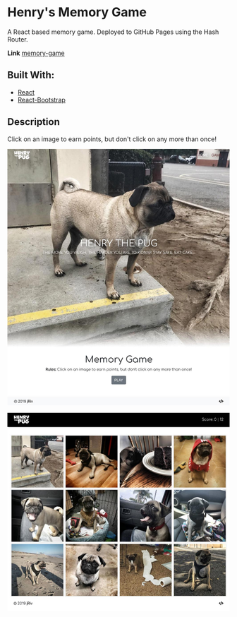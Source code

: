 # Henry's Memory Game
A React based memory game. Deployed to GitHub Pages using the Hash Router.

**Link** [memory-game](https://j-riv.com/pug-memory-game)

## Built With:
* [React](https://reactjs.org/docs/getting-started.html)
* [React-Bootstrap](https://react-bootstrap.github.io/)

## Description
Click on an image to earn points, but don't click on any more than once!

![Home page](/public/images/screenshots/pug-memory-game-home.jpg)

![Game page](/public/images/screenshots/pug-memory-game-play.jpg)
